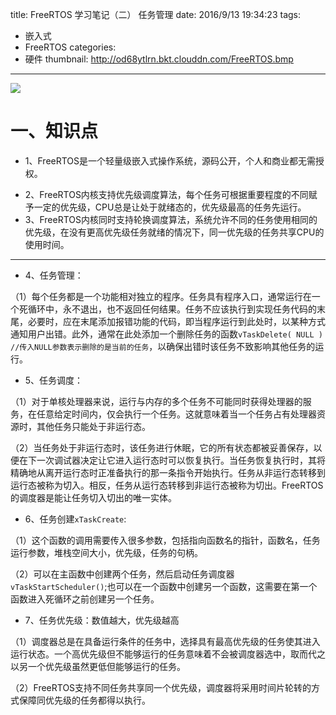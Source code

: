 title: FreeRTOS 学习笔记（二） 任务管理
date: 2016/9/13 19:34:23
tags:
- 嵌入式
- FreeRTOS
categories:
- 硬件
thumbnail: http://od68ytlrn.bkt.clouddn.com/FreeRTOS.bmp
---


![](http://od68ytlrn.bkt.clouddn.com/FreeRTOS.bmp)

# 一、知识点
- 1、FreeRTOS是一个轻量级嵌入式操作系统，源码公开，个人和商业都无需授权。

<!-- more -->

- 2、FreeRTOS内核支持优先级调度算法，每个任务可根据重要程度的不同赋予一定的优先级，CPU总是让处于就绪态的，优先级最高的任务先运行。
- 3、FreeRTOS内核同时支持轮换调度算法，系统允许不同的任务使用相同的优先级，在没有更高优先级任务就绪的情况下，同一优先级的任务共享CPU的使用时间。
---
- 4、任务管理：

（1）每个任务都是一个功能相对独立的程序。任务具有程序入口，通常运行在一个死循环中，永不退出，也不返回任何结果。任务不应该执行到实现任务代码的末尾，必要时，应在末尾添加报错功能的代码，即当程序运行到此处时，以某种方式通知用户出错。此外，通常在此处添加一个删除任务的函数`vTaskDelete( NULL ) //传入NULL参数表示删除的是当前的任务`，以确保出错时该任务不致影响其他任务的运行。

- 5、任务调度：

 （1）对于单核处理器来说，运行与内存的多个任务不可能同时获得处理器的服务，在任意给定时间内，仅会执行一个任务。这就意味着当一个任务占有处理器资源时，其他任务只能处于非运行态。

 （2）当任务处于非运行态时，该任务进行休眠，它的所有状态都被妥善保存，以便在下一次调试器决定让它进入运行态时可以恢复执行。当任务恢复执行时，其将精确地从离开运行态时正准备执行的那一条指令开始执行。任务从非运行态转移到运行态被称为切入。相反，任务从运行态转移到非运行态被称为切出。FreeRTOS的调度器是能让任务切入切出的唯一实体。


 - 6、任务创建`xTaskCreate`:

（1）这个函数的调用需要传入很多参数，包括指向函数名的指针，函数名，任务运行参数，堆栈空间大小，优先级，任务的句柄。

（2）可以在主函数中创建两个任务，然后启动任务调度器`vTaskStartScheduler()`;也可以在一个函数中创建另一个函数，这需要在第一个函数进入死循环之前创建另一个任务。

- 7、任务优先级：数值越大，优先级越高

（1）调度器总是在具备运行条件的任务中，选择具有最高优先级的任务使其进入运行状态。一个高优先级但不能够运行的任务意味着不会被调度器选中，取而代之以另一个优先级虽然更低但能够运行的任务。

（2）FreeRTOS支持不同任务共享同一个优先级，调度器将采用时间片轮转的方式保障同优先级的任务都得以执行。
